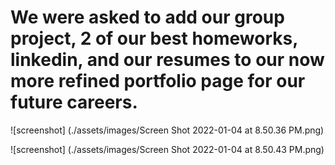 # We were asked to add our group project, 2 of our best homeworks, linkedin, and our resumes to our now more refined portfolio page for our  future careers.

![screenshot] (./assets/images/Screen Shot 2022-01-04 at 8.50.36 PM.png)

![screenshot] (./assets/images/Screen Shot 2022-01-04 at 8.50.43 PM.png)